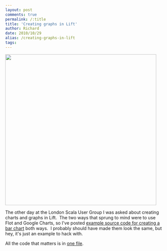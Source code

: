 ```yaml
---
layout: post
comments: true
permalink: /:title
title: 'Creating graphs in Lift'
author: Richard
date: 2010/10/29
alias: /creating-graphs-in-lift
tags:
---
```


<img src="http://d6y.trovebox.com/photo/1o/create/e7cd7/870x550.jpg" width="480" />

The other day at the London Scala User Group I was asked about creating
charts and graphs in Lift.  The two ways that sprung to mind were to use
Flot and Google Charts, so I've posted [example source code for creating
a bar chart][] both ways.  I probably should have made them look the
same, but hey, it's just an example to hack with.

All the code that matters is in [one file][].

  [example source code for creating a bar chart]: http://github.com/d6y/lift-graph-example
  [one file]: http://github.com/d6y/lift-graph-example/blob/master/src/main/scala/com/dallaway/snippet/Viz.scala
